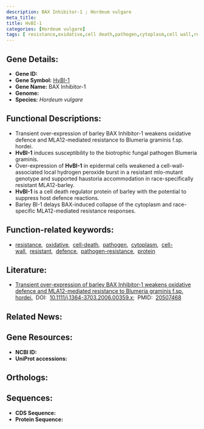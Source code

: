 ```yaml
---
description: BAX Inhibitor-1 ; Hordeum vulgare
meta_title:
title: HvBI-1
categories: [Hordeum vulgare]
tags: [ resistance,oxidative,cell death,pathogen,cytoplasm,cell wall,resistant,defence,pathogen resistance,protein ]
---
```


## Gene Details:
- **Gene ID:** []()
- **Gene Symbol:** <u>HvBI-1</u>
- **Gene Name:** BAX Inhibitor-1
- **Genome:** 
- **Species:** *Hordeum vulgare*

## Functional Descriptions:
   - Transient over-expression of barley BAX Inhibitor-1 weakens oxidative defence and MLA12-mediated resistance to Blumeria graminis f.sp. hordei.
   - **HvBI-1** induces susceptibility to the biotrophic fungal pathogen Blumeria graminis.
   - Over-expression of **HvBI-1** in epidermal cells weakened a cell-wall-associated local hydrogen peroxide burst in a resistant mlo-mutant genotype and supported haustoria accommodation in race-specifically resistant MLA12-barley. 
   - **HvBI-1** is a cell death regulator protein of barley with the potential to suppress host defence reactions.
   - Barley BI-1 delays BAX-induced collapse of the cytoplasm and race-specific MLA12-mediated resistance responses.

## Function-related keywords:
   - [resistance](/tags/resistance/),&nbsp;&nbsp;[oxidative](/tags/oxidative/),&nbsp;&nbsp;[cell-death](/tags/cell-death/),&nbsp;&nbsp;[pathogen](/tags/pathogen/),&nbsp;&nbsp;[cytoplasm](/tags/cytoplasm/),&nbsp;&nbsp;[cell-wall](/tags/cell-wall/),&nbsp;&nbsp;[resistant](/tags/resistant/),&nbsp;&nbsp;[defence](/tags/defence/),&nbsp;&nbsp;[pathogen-resistance](/tags/pathogen-resistance/),&nbsp;&nbsp;[protein](/tags/protein/)

## Literature:
   - [Transient over-expression of barley BAX Inhibitor-1 weakens oxidative defence and MLA12-mediated resistance to Blumeria graminis f.sp. hordei.](https://www.doi.org/10.1111/j.1364-3703.2006.00359.x)&nbsp;&nbsp;DOI:&nbsp;&nbsp;[10.1111/j.1364-3703.2006.00359.x](https://www.doi.org/10.1111/j.1364-3703.2006.00359.x);&nbsp;&nbsp;PMID:&nbsp;&nbsp;[20507468](https://pubmed.ncbi.nlm.nih.gov/20507468/)

## Related News:

## Gene Resources:
- **NCBI ID:**  [](https://www.ncbi.nlm.nih.gov/search/all/?term=)
- **UniProt accessions:**  [](https://www.uniprot.org/uniprotkb//entry)

## Orthologs:

## Sequences:
- **CDS Sequence:**
- **Protein Sequence:**
